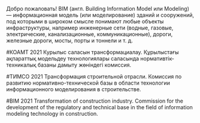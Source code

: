 Добро пожаловать!
BIM (англ. Building Information Model или Modeling) — информационная модель (или моделирование) зданий и сооружений, под которыми в широком смысле понимают любые объекты инфраструктуры, например инженерные сети (водные, газовые, электрические, канализационные, коммуникационные), дороги, железные дороги, мосты, порты и тоннели и т. д.


#КОАМТ 2021
Курылыс саласын трансформациалау. Құрылыстағы ақпараттық модельдеу технологиялары саласында нормативтік-техникалық базаны дамыту жөніндегі комиссия.


#ТИМСО 2021
Трансформация строительной отрасли. Комиссия по развитию нормативно-технической базы в области технологии информационного моделирования в строительстве.


#BIM 2021
Transformation of construction industry. Commission for the development of the regulatory and technical base in the field of information modeling technology in construction.